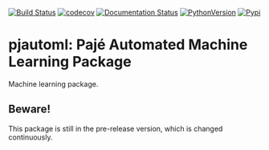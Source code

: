 [![Build Status](https://travis-ci.org/end-to-end-data-science/pjautoml.svg?branch=master)](https://travis-ci.org/end-to-end-data-science/pjautoml)
[![codecov](https://codecov.io/gh/end-to-end-data-science/pjautoml/branch/master/graph/badge.svg)](https://codecov.io/gh/end-to-end-data-science/pjautoml)
[![Documentation Status](https://readthedocs.org/projects/pjautoml/badge/?version=latest)](https://pjautoml.readthedocs.io/en/latest/?badge=latest)
[![PythonVersion](https://img.shields.io/pypi/pyversions/pjautoml.svg)](https://www.python.org/downloads/release/python-370/)
[![Pypi](https://badge.fury.io/py/pjautoml.svg)](https://badge.fury.io/py/pjautoml)

# pjautoml: Pajé Automated Machine Learning Package
Machine learning package.


## Beware!
This package is still in the pre-release version, which is changed continuously.

